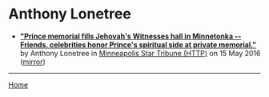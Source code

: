 # Anthony Lonetree

 - [**"Prince memorial fills Jehovah's Witnesses hall in Minnetonka -- Friends, celebrities honor Prince's spiritual side at private memorial."**](http://www.startribune.com/prince-memorial-fills-jehovah-s-witnesses-hall-in-minnetonka/379592941/) by Anthony Lonetree in [Minneapolis Star Tribune (HTTP)](http://www.startribune.com/) on 15 May 2016 ([mirror](https://web.archive.org/web/*/http://www.startribune.com/prince-memorial-fills-jehovah-s-witnesses-hall-in-minnetonka/379592941/))

----

[Home](../)
